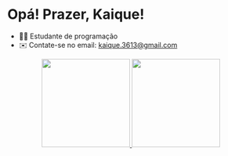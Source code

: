 # Opá! Prazer, Kaique!

 - 👨‍🎓 Estudante de programação
 - ✉️ Contate-se no email: kaique.3613@gmail.com
 
 <div align="center">
  <a href="https://github.com/Okaiak">
  <img height="180em" src="https://github-readme-stats.vercel.app/api?username=Kaique&show_icons=true&theme=merko&include_all_commits=true&count_private=true"/>
  <img height="180em" src="https://github-readme-stats.vercel.app/api/top-langs/?username=Kaique&layout=compact&langs_count=7&theme=merko"/>
</div>
